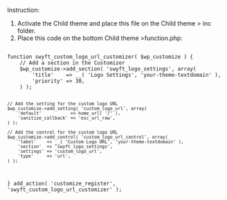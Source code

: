 Instruction:
1. Activate the Child theme and place this file on the Child theme > inc folder.
2. Place this code on the bottom Child theme >function.php:

<code>
function swyft_custom_logo_url_customizer( $wp_customize ) {
    // Add a section in the Customizer
    $wp_customize->add_section( 'swyft_logo_settings', array(
        'title'    => __( 'Logo Settings', 'your-theme-textdomain' ),
        'priority' => 30,
    ) );

    // Add the setting for the custom logo URL
    $wp_customize->add_setting( 'custom_logo_url', array(
        'default'           => home_url( '/' ),
        'sanitize_callback' => 'esc_url_raw',
    ) );

    // Add the control for the custom logo URL
    $wp_customize->add_control( 'custom_logo_url_control', array(
        'label'    => __( 'Custom Logo URL', 'your-theme-textdomain' ),
        'section'  => 'swyft_logo_settings',
        'settings' => 'custom_logo_url',
        'type'     => 'url',
    ) );
}
add_action( 'customize_register', 'swyft_custom_logo_url_customizer' );
</code>
